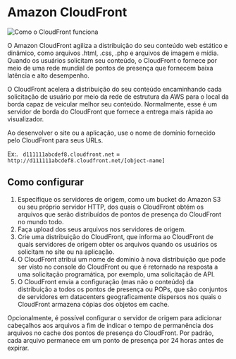 # Amazon CloudFront

![  				Como o CloudFront funciona  			](https://docs.aws.amazon.com/pt_br/AmazonCloudFront/latest/DeveloperGuide/images/how-you-configure-cf.png)

O Amazon CloudFront agiliza a distribuição do seu conteúdo web estático e dinâmico, como arquivos .html, .css, .php e arquivos de imagem e mídia. Quando os usuários solicitam seu conteúdo, o CloudFront o fornece por meio de uma rede mundial de pontos de presença que fornecem baixa latência e alto desempenho.

O CloudFront acelera a distribuição do seu conteúdo encaminhando cada solicitação de usuário por meio da rede de estrutura da AWS para o local da borda capaz de veicular melhor seu conteúdo. Normalmente, esse é um servidor de borda do CloudFront que fornece a entrega mais rápida ao visualizador.

Ao desenvolver o site ou a aplicação, use o nome de domínio fornecido pelo CloudFront para seus URLs.

Ex:. ` d111111abcdef8.cloudfront.net` =  `http://d111111abcdef8.cloudfront.net/[object-name]`

## Como configurar

1. Especifique os servidores de origem, como um bucket do Amazon S3 ou seu próprio servidor HTTP, dos quais o CloudFront obtém os arquivos que serão distribuídos de pontos de presença do CloudFront no mundo todo.
2. Faça upload dos seus arquivos nos servidores de origem.
3. Crie uma distribuição do CloudFront, que informa ao CloudFront de quais servidores de origem obter os arquivos quando os usuários os solicitam no site ou na aplicação.
4. O CloudFront atribui um nome de domínio à nova distribuição que pode ser visto no console do CloudFront ou que é retornado na resposta a uma solicitação programática, por exemplo, uma solicitação de API.
5. O CloudFront envia a configuração (mas não o conteúdo) da distribuição a todos os pontos de presença ou POPs, que são conjuntos de servidores em datacenters geograficamente dispersos nos quais o CloudFront armazena cópias dos objetos em cache.

Opcionalmente, é possível configurar o servidor de origem para adicionar cabeçalhos aos arquivos a fim de indicar o tempo de permanência dos arquivos no cache dos pontos de presença do CloudFront. Por padrão, cada arquivo permanece em um ponto de presença por 24 horas antes de expirar.